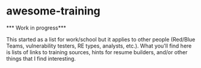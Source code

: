 # awesome-training

*** Work in progress***

This started as a list for work/school but it applies to other people (Red/Blue Teams, vulnerability testers, RE types, analysts, etc.).  What you'll find here is lists of links to training sources, hints for resume builders, and/or other things that I find interesting.
